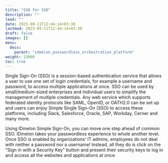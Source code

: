 ```yaml
---
title: "SSO for SSO"
description: ""
lead: ""
date: 2023-09-11T12:44:14+03:30
lastmod: 2023-09-11T12:44:14+03:30
draft: false
images: []
menu:
  docs:
    parent: "idmelon_passwordless_orchestration_platform"
weight: 13000
toc: true
---
```


Single Sign-On (SSO) is a session-based authentication service that allows a user to use one set of login credentials, for example a username and password, to access multiple applications at once. SSO can be used by small/medium-sized enterprises and individual users to simplify the management of multiple credentials. Any web service which supports federated identity protocols like SAML, OpenID, or OATH2.0 can be set up and users can enjoy Simple Single Sign-On (SSO) to access these platforms, including Slack, Salesforce, Oracle, SAP, Workday, Cerner and many more.

Using IDmelon Simple Sign-On, you can move one step ahead of common SSO. IDmelon takes your passwordless experience to whole another level. Once SSO is enabled by organizations’ IT admins, employees do not deal with neither a password nor a username! Instead, all they do is click on the "Sign in with a Security Key" button and present their security keys to log in and access all the websites and applications at once.

